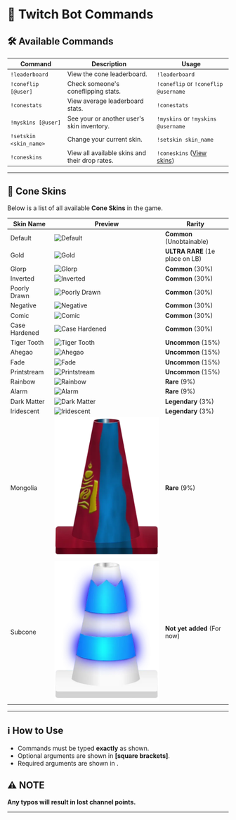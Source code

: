 # 📜 Twitch Bot Commands

## 🛠 Available Commands

| **Command**       | **Description**                                             | **Usage**                         |
|------------------|---------------------------------------------------------|----------------------------------|
| `!leaderboard`   | View the cone leaderboard.                              | `!leaderboard`                   |
| `!coneflip [@user]` | Check someone's coneflipping stats.              | `!coneflip` or `!coneflip @username` |
| `!conestats`     | View average leaderboard stats.                         | `!conestats`                      |
| `!myskins [@user]` | See your or another user's skin inventory.            | `!myskins` or `!myskins @username` |
| `!setskin <skin_name>` | Change your current skin.                           | `!setskin skin_name`               |
| `!coneskins`     | View all available skins and their drop rates.         | `!coneskins` ([View skins](https://imgur.com/a/ZonAHhK)) |

---

## 🎨 Cone Skins

Below is a list of all available **Cone Skins** in the game.

| **Skin Name**  | **Preview** | **Rarity** |
|---------------|------------|------------|
| Default | ![Default](public/skins/cone_default.png) | **Common** (Unobtainable) |
| Gold | ![Gold](public/skins/cone_gold.png) | **ULTRA RARE** (1e place on LB) |
| Glorp | ![Glorp](public/skins/cone_glorp.png) | **Common** (30%) |
| Inverted | ![Inverted](public/skins/cone_inverted.png) | **Common** (30%) |
| Poorly Drawn | ![Poorly Drawn](public/skins/cone_poorlydrawn.png) | **Common** (30%) |
| Negative | ![Negative](public/skins/cone_negative.png) | **Common** (30%) |
| Comic | ![Comic](public/skins/cone_comic.png) | **Common** (30%) |
| Case Hardened | ![Case Hardened](public/skins/cone_casehardened.png) | **Common** (30%) |
| Tiger Tooth | ![Tiger Tooth](public/skins/cone_tigertooth.png) | **Uncommon** (15%) |
| Ahegao | ![Ahegao](public/skins/cone_ahegao.png) | **Uncommon** (15%) |
| Fade | ![Fade](public/skins/cone_fade.png) | **Uncommon** (15%) |
| Printstream | ![Printstream](public/skins/cone_printstream.png) | **Uncommon** (15%) |
| Rainbow | ![Rainbow](public/skins/cone_rainbow.webp) | **Rare** (9%) |
| Alarm | ![Alarm](public/skins/cone_alarm.webp) | **Rare** (9%) |
| Dark Matter | ![Dark Matter](public/skins/holo_darkmatter.jpg) | **Legendary** (3%) |
| Iridescent | ![Iridescent](public/skins/holo_iridescent.jpg) | **Legendary** (3%) |
| Mongolia | ![Mongolia](public/skins/cone_mongolia.webp) | **Rare** (9%) |
| Subcone | ![Subcone](public/skins/cone_sub.webp) | **Not yet added** (For now) |

---

## ℹ️ How to Use
- Commands must be typed **exactly** as shown.
- Optional arguments are shown in **[square brackets]**.
- Required arguments are shown in **<angle brackets>**.

## ⚠️ NOTE
**Any typos will result in lost channel points.**

---


